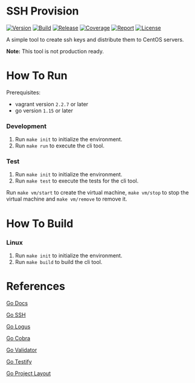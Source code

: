 # SSH Provision
[![Version](https://img.shields.io/github/v/release/tomdewildt/ssh-provision?label=version)](https://github.com/tomdewildt/ssh-provision/releases)
[![Build](https://img.shields.io/github/workflow/status/tomdewildt/ssh-provision/ci/master)](https://github.com/tomdewildt/ssh-provision/actions?query=workflow%3Aci)
[![Release](https://img.shields.io/github/workflow/status/tomdewildt/ssh-provision/cd?label=release)](https://github.com/tomdewildt/ssh-provision/actions?query=workflow%3Acd)
[![Coverage](https://img.shields.io/codecov/c/gh/tomdewildt/ssh-provision)](https://codecov.io/gh/tomdewildt/ssh-provision)
[![Report](https://goreportcard.com/badge/github.com/tomdewildt/ssh-provision)](https://goreportcard.com/report/github.com/tomdewildt/ssh-provision)
[![License](https://img.shields.io/github/license/tomdewildt/ssh-provision)](https://github.com/tomdewildt/ssh-provision/blob/master/LICENSE)

A simple tool to create ssh keys and distribute them to CentOS servers.

**Note:** This tool is not production ready.

# How To Run

Prerequisites:
* vagrant version ```2.2.7``` or later
* go version ```1.15``` or later

### Development

1. Run ```make init``` to initialize the environment.
2. Run ```make run``` to execute the cli tool.

### Test

1. Run ```make init``` to initialize the environment.
2. Run ```make test``` to execute the tests for the cli tool.

Run ```make vm/start``` to create the virtual machine, ```make vm/stop``` to stop the virtual machine and ```make vm/remove``` to remove it.

# How To Build

### Linux

1. Run ```make init``` to initialize the environment.
2. Run ```make build``` to build the cli tool.

# References

[Go Docs](https://golang.org/doc/)

[Go SSH](https://godoc.org/golang.org/x/crypto/ssh)

[Go Logus](https://godoc.org/github.com/sirupsen/logrus)

[Go Cobra](https://godoc.org/github.com/spf13/cobra)

[Go Validator](https://godoc.org/github.com/go-playground/validator)

[Go Testify](https://godoc.org/github.com/stretchr/testify)

[Go Project Layout](https://github.com/golang-standards/project-layout)
